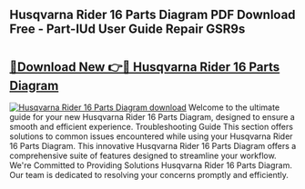 ## Husqvarna Rider 16 Parts Diagram PDF Download Free - Part-IUd User Guide Repair GSR9s

# <h2><a href="http://dfqw5nq.blite.top/?on=Husqvarna+Rider+16+Parts+Diagram">🔗Download New 👉🔴 Husqvarna Rider 16 Parts Diagram</a></h2>

[![Husqvarna Rider 16 Parts Diagram download](https://i.imgur.com/lujVjoI.png)](http://dfqw5nq.blite.top/?on=Husqvarna+Rider+16+Parts+Diagram)
Welcome to the ultimate guide for your new Husqvarna Rider 16 Parts Diagram, designed to ensure a smooth and efficient experience. Troubleshooting Guide This section offers solutions to common issues encountered while using your Husqvarna Rider 16 Parts Diagram. This innovative Husqvarna Rider 16 Parts Diagram offers a comprehensive suite of features designed to streamline your workflow. We're Committed to Providing Solutions Husqvarna Rider 16 Parts Diagram. Our team is dedicated to resolving your concerns promptly and efficiently.
